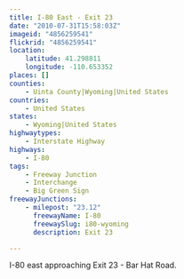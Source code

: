 ```yaml
---
title: I-80 East - Exit 23
date: "2010-07-31T15:58:03Z"
imageid: "4856259541"
flickrid: "4856259541"
location:
    latitude: 41.298811
    longitude: -110.653352
places: []
counties:
    - Uinta County|Wyoming|United States
countries:
    - United States
states:
    - Wyoming|United States
highwaytypes:
    - Interstate Highway
highways:
    - I-80
tags:
    - Freeway Junction
    - Interchange
    - Big Green Sign
freewayJunctions:
    - milepost: "23.12"
      freewayName: I-80
      freewaySlug: i80-wyoming
      description: Exit 23

---
```

I-80 east approaching Exit 23 - Bar Hat Road.